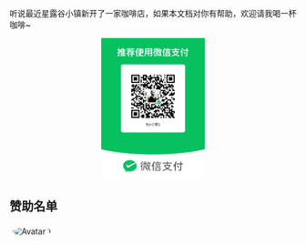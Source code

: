 听说最近星露谷小镇新开了一家咖啡店，如果本文档对你有帮助，欢迎请我喝一杯咖啡~

<div align = "center">

<img src="/wxpay.jpg" width="36%" height="36%" alt="wxpay" />

</div>

## 赞助名单

<div class="con">
    <div class="image">
        <img src="http://q1.qlogo.cn/g?b=qq&nk=1714050472&s=640" alt="Avatar 1">
        <div class="description">
            <p>感谢“奏”赞助的100元</p>
        </div>
    </div>
</div>

<style type="text/css">
    .con{
        display: flex;
        flex-wrap: wrap;
        justify-content: left;
        align-items: center;
    }
    .con .image{
        margin: 5px;
        position: relative;
    }
    .con .image img{
        width: 50px;
        height: 50px;
        border-radius: 50%;
        cursor: pointer;
    }
    .con .description{
        position: absolute;
        bottom: -40px;
        text-align: center;
        left: 105%;
        transform: translateX(-40%);
        width: 200px;
        background-color: #fd869d;
        padding: 0px 3px 0px 3px;
        box-shadow: 0px 2px 5px rgba(0,0,0,0.3);
        opacity: 0;
        transition: opacity 0.3s ease-in-out;
        z-index: 9999;
    }
    .con .description p {
        line-height: 1px;
        color: #fff;
    }
    .con .image:hover .description{
         opacity: 1;
    }
</style>
